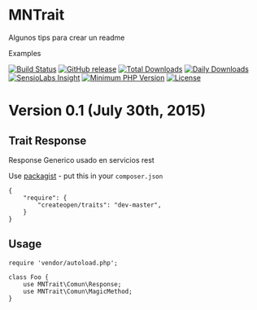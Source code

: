# MNTrait

Algunos tips para crear un readme

Examples

[![Build Status](https://secure.travis-ci.org/goaop/framework.png?branch=master)](https://travis-ci.org/goaop/framework)
[![GitHub release](https://img.shields.io/github/release/goaop/framework.svg)](https://github.com/goaop/framework/releases/latest)
[![Total Downloads](https://img.shields.io/packagist/dt/goaop/framework.svg)](https://packagist.org/packages/goaop/framework)
[![Daily Downloads](https://img.shields.io/packagist/dd/goaop/framework.svg)](https://packagist.org/packages/goaop/framework)
[![SensioLabs Insight](https://img.shields.io/sensiolabs/i/5998393e-29ea-48f8-8e7e-b19e86daa2db.svg)](https://insight.sensiolabs.com/projects/5998393e-29ea-48f8-8e7e-b19e86daa2db)
[![Minimum PHP Version](http://img.shields.io/badge/php-%3E%3D%205.4-8892BF.svg)](https://php.net/)
[![License](https://img.shields.io/packagist/l/goaop/framework.svg)](https://packagist.org/packages/goaop/framework)

Version 0.1 (July 30th, 2015)
=======================================


Trait Response
----------------------------------
 
Response Generico usado en servicios rest


Use [packagist](https://github.com/javierTerry/MNTrait.git) - put this in your `composer.json`

    {
        "require": {
            "createopen/traits": "dev-master",
        }
    }

## Usage

    require 'vendor/autoload.php';

    class Foo {
		use MNTrait\Comun\Response;
		use MNTrait\Comun\MagicMethod;
    }



